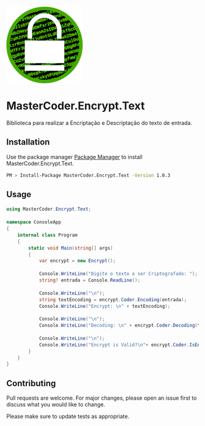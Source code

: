 ![Logo](https://raw.githubusercontent.com/7porquinhos/MasterCoder.Encrypt.Text/main/MasterCoder/MasterCoder.Encrypt.Text/IconEncrypt.png)

# MasterCoder.Encrypt.Text
Biblioteca para realizar a Encriptação e Descriptação do texto de entrada.

## Installation

Use the package manager [Package Manager](https://www.nuget.org/packages/MasterCoder.Encrypt.Text/) to install MasterCoder.Encrypt.Text.

```bash
PM > Install-Package MasterCoder.Encrypt.Text -Version 1.0.3
```

## Usage

```csharp
using MasterCoder.Encrypt.Text;

namespace ConsoleApp
{
    internal class Program
    {
        static void Main(string[] args)
        {
            var encrypt = new Encrypt();

			Console.WriteLine("Digite o texto a ser Criptografado: ");
			string? entrada = Console.ReadLine();
			
			Console.WriteLine("\n");
			string textEncoding = encrypt.Coder.Encoding(entrada);
			Console.WriteLine("Encrypt: \n" + textEncoding);
			
			Console.WriteLine("\n");
			Console.WriteLine("Decoding: \n" + encrypt.Coder.Decoding(textEncoding));
			
			Console.WriteLine("\n");
			Console.WriteLine("Encrypt is Valid?\n"+ encrypt.Coder.IsEncrypt(textEncoding));
        }
    }
}

```

## Contributing
Pull requests are welcome. For major changes, please open an issue first to discuss what you would like to change.

Please make sure to update tests as appropriate.